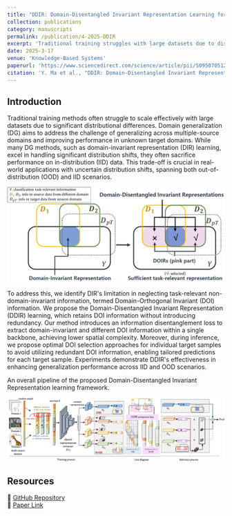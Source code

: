 ```yaml
---
title: "DDIR: Domain-Disentangled Invariant Representation Learning for Tailored Predictions"
collection: publications
category: manuscripts
permalink: /publication/4-2025-DDIR
excerpt: 'Traditional training struggles with large datasets due to distributional differences. Domain generalization (DG) methods, like DIR learning, perform well with domain shifts but often hurt in-distribution performance. We propose DDIR learning, which preserves domain-orthogonal invariant (DOI) information without redundancy. DDIR extracts domain-invariant and DOI features using a disentanglement loss, reducing complexity. During inference, it optimizes DOI selection for tailored predictions.'
date: 2025-3-17
venue: 'Knowledge-Based Systems'
paperurl: 'https://www.sciencedirect.com/science/article/pii/S0950705125004691'
citation: 'Y. Ma et al., "DDIR: Domain-Disentangled Invariant Representation Learning for Tailored Predictions," in Knowledge-Based Systems 2025.'
---
```


## Introduction
Traditional training methods often struggle to scale effectively with large datasets due to significant distributional differences. Domain generalization (DG) aims to address the challenge of generalizing across multiple-source domains and improving performance in unknown target domains. While many DG methods, such as domain-invariant representation (DIR) learning, excel in handling significant distribution shifts, they often sacrifice performance on in-distribution (IID) data. This trade-off is crucial in real-world applications with uncertain distribution shifts, spanning both out-of-distribution (OOD) and IID scenarios. 


![image](/files/FB004.jpg)

To address this, we identify DIR's limitation in neglecting task-relevant non-domain-invariant information, termed Domain-Orthogonal Invariant (DOI) information. We propose the Domain-Disentangled Invariant Representation (DDIR) learning, which retains DOI information without introducing redundancy. Our method introduces an information disentanglement loss to extract domain-invariant and different DOI information within a single backbone, achieving lower spatial complexity. Moreover, during inference, we propose optimal DOI selection approaches for individual target samples to avoid utilizing redundant DOI information, enabling tailored predictions for each target sample. Experiments demonstrate DDIR's effectiveness in enhancing generalization performance across IID and OOD scenarios.


An overall pipeline of the proposed Domain-Disentangled Invariant Representation learning framework.

![image](/files/FB004-2.jpg)

## Resources 
🔗 [GitHub Repository](https://github.com/FByyyyuan/DDIR)  
📄 [Paper Link](https://www.sciencedirect.com/science/article/pii/S0950705125004691)  



